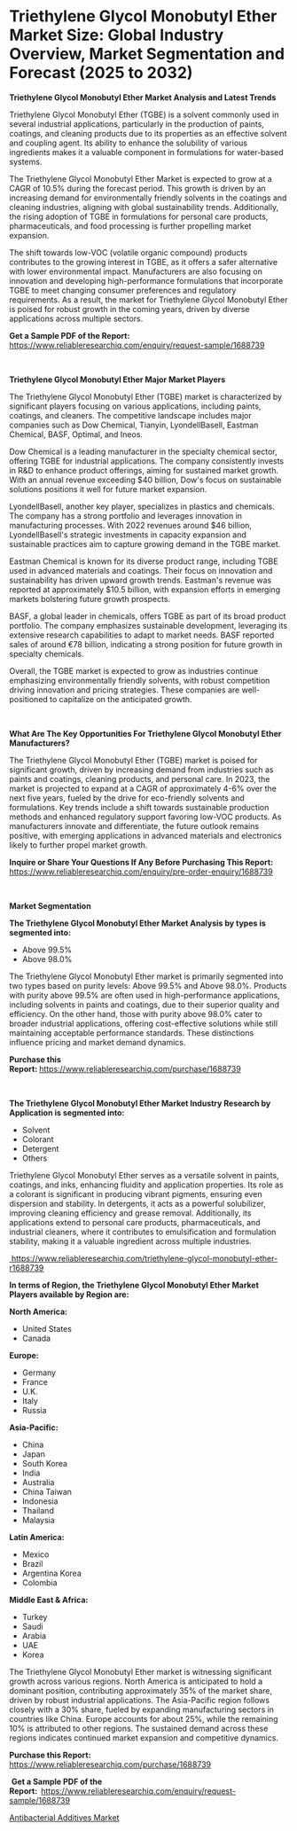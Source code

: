 <p><h1>Triethylene Glycol Monobutyl Ether Market Size: Global Industry Overview, Market Segmentation and Forecast (2025 to 2032)</h1></p><p><strong>Triethylene Glycol Monobutyl Ether Market Analysis and Latest Trends</strong></p>
<p><p>Triethylene Glycol Monobutyl Ether (TGBE) is a solvent commonly used in several industrial applications, particularly in the production of paints, coatings, and cleaning products due to its properties as an effective solvent and coupling agent. Its ability to enhance the solubility of various ingredients makes it a valuable component in formulations for water-based systems.</p><p>The Triethylene Glycol Monobutyl Ether Market is expected to grow at a CAGR of 10.5% during the forecast period. This growth is driven by an increasing demand for environmentally friendly solvents in the coatings and cleaning industries, aligning with global sustainability trends. Additionally, the rising adoption of TGBE in formulations for personal care products, pharmaceuticals, and food processing is further propelling market expansion. </p><p>The shift towards low-VOC (volatile organic compound) products contributes to the growing interest in TGBE, as it offers a safer alternative with lower environmental impact. Manufacturers are also focusing on innovation and developing high-performance formulations that incorporate TGBE to meet changing consumer preferences and regulatory requirements. As a result, the market for Triethylene Glycol Monobutyl Ether is poised for robust growth in the coming years, driven by diverse applications across multiple sectors.</p></p>
<p><strong>Get a Sample PDF of the Report:&nbsp;</strong> <a href="https://www.reliableresearchiq.com/enquiry/request-sample/1688739?utm_campaign=3299&utm_medium=2&utm_source=Github&utm_content=ia&utm_term=02042025&utm_id=triethylene-glycol-monobutyl-ether">https://www.reliableresearchiq.com/enquiry/request-sample/1688739</a></p>
<p>&nbsp;</p>
<p><strong>Triethylene Glycol Monobutyl Ether Major Market Players</strong></p>
<p><p>The Triethylene Glycol Monobutyl Ether (TGBE) market is characterized by significant players focusing on various applications, including paints, coatings, and cleaners. The competitive landscape includes major companies such as Dow Chemical, Tianyin, LyondellBasell, Eastman Chemical, BASF, Optimal, and Ineos.</p><p>Dow Chemical is a leading manufacturer in the specialty chemical sector, offering TGBE for industrial applications. The company consistently invests in R&D to enhance product offerings, aiming for sustained market growth. With an annual revenue exceeding $40 billion, Dow's focus on sustainable solutions positions it well for future market expansion.</p><p>LyondellBasell, another key player, specializes in plastics and chemicals. The company has a strong portfolio and leverages innovation in manufacturing processes. With 2022 revenues around $46 billion, LyondellBasell's strategic investments in capacity expansion and sustainable practices aim to capture growing demand in the TGBE market.</p><p>Eastman Chemical is known for its diverse product range, including TGBE used in advanced materials and coatings. Their focus on innovation and sustainability has driven upward growth trends. Eastman's revenue was reported at approximately $10.5 billion, with expansion efforts in emerging markets bolstering future growth prospects.</p><p>BASF, a global leader in chemicals, offers TGBE as part of its broad product portfolio. The company emphasizes sustainable development, leveraging its extensive research capabilities to adapt to market needs. BASF reported sales of around €78 billion, indicating a strong position for future growth in specialty chemicals.</p><p>Overall, the TGBE market is expected to grow as industries continue emphasizing environmentally friendly solvents, with robust competition driving innovation and pricing strategies. These companies are well-positioned to capitalize on the anticipated growth.</p></p>
<p>&nbsp;</p>
<p><strong>What Are The Key Opportunities For Triethylene Glycol Monobutyl Ether Manufacturers?</strong></p>
<p><p>The Triethylene Glycol Monobutyl Ether (TGBE) market is poised for significant growth, driven by increasing demand from industries such as paints and coatings, cleaning products, and personal care. In 2023, the market is projected to expand at a CAGR of approximately 4-6% over the next five years, fueled by the drive for eco-friendly solvents and formulations. Key trends include a shift towards sustainable production methods and enhanced regulatory support favoring low-VOC products. As manufacturers innovate and differentiate, the future outlook remains positive, with emerging applications in advanced materials and electronics likely to further propel market growth.</p></p>
<p><strong>Inquire or Share Your Questions If Any Before Purchasing This Report:</strong> <a href="https://www.reliableresearchiq.com/enquiry/pre-order-enquiry/1688739?utm_campaign=3299&utm_medium=2&utm_source=Github&utm_content=ia&utm_term=02042025&utm_id=triethylene-glycol-monobutyl-ether">https://www.reliableresearchiq.com/enquiry/pre-order-enquiry/1688739</a></p>
<p>&nbsp;</p>
<p><strong>Market Segmentation</strong></p>
<p><strong>The Triethylene Glycol Monobutyl Ether Market Analysis by types is segmented into:</strong></p>
<p><ul><li>Above 99.5%</li><li>Above 98.0%</li></ul></p>
<p><p>The Triethylene Glycol Monobutyl Ether market is primarily segmented into two types based on purity levels: Above 99.5% and Above 98.0%. Products with purity above 99.5% are often used in high-performance applications, including solvents in paints and coatings, due to their superior quality and efficiency. On the other hand, those with purity above 98.0% cater to broader industrial applications, offering cost-effective solutions while still maintaining acceptable performance standards. These distinctions influence pricing and market demand dynamics.</p></p>
<p><strong>Purchase this Report:&nbsp;</strong><a href="https://www.reliableresearchiq.com/purchase/1688739?utm_campaign=3299&utm_medium=2&utm_source=Github&utm_content=ia&utm_term=02042025&utm_id=triethylene-glycol-monobutyl-ether">https://www.reliableresearchiq.com/purchase/1688739</a></p>
<p>&nbsp;</p>
<p><strong>The Triethylene Glycol Monobutyl Ether Market Industry Research by Application is segmented into:</strong></p>
<p><ul><li>Solvent</li><li>Colorant</li><li>Detergent</li><li>Others</li></ul></p>
<p><p>Triethylene Glycol Monobutyl Ether serves as a versatile solvent in paints, coatings, and inks, enhancing fluidity and application properties. Its role as a colorant is significant in producing vibrant pigments, ensuring even dispersion and stability. In detergents, it acts as a powerful solubilizer, improving cleaning efficiency and grease removal. Additionally, its applications extend to personal care products, pharmaceuticals, and industrial cleaners, where it contributes to emulsification and formulation stability, making it a valuable ingredient across multiple industries.</p></p>
<p><a href="https://www.reliableresearchiq.com/triethylene-glycol-monobutyl-ether-r1688739?utm_campaign=3299&utm_medium=2&utm_source=Github&utm_content=ia&utm_term=02042025&utm_id=triethylene-glycol-monobutyl-ether">&nbsp;https://www.reliableresearchiq.com/triethylene-glycol-monobutyl-ether-r1688739</a></p>
<p><strong>In terms of Region, the Triethylene Glycol Monobutyl Ether Market Players available by Region are:</strong></p>
<p>
    <p> <strong> North America: </strong>
        <ul>
            <li>United States</li>
            <li>Canada</li>
        </ul>
        </p> 
    <p> <strong> Europe: </strong>
        <ul>
            <li>Germany</li>
            <li>France</li>
            <li>U.K.</li>
            <li>Italy</li>
            <li>Russia</li>
        </ul>
        </p> 
    <p> <strong> Asia-Pacific: </strong>
        <ul>
            <li>China</li>
            <li>Japan</li>
            <li>South Korea</li>
            <li>India</li>
            <li>Australia</li>
            <li>China Taiwan</li>
            <li>Indonesia</li>
            <li>Thailand</li>
            <li>Malaysia</li>
        </ul>
        </p> 
    <p> <strong> Latin America: </strong>
        <ul>
            <li>Mexico</li>
            <li>Brazil</li>
            <li>Argentina Korea</li>
            <li>Colombia</li>
        </ul>
        </p> 
    <p> <strong> Middle East & Africa: </strong>
        <ul>
            <li>Turkey</li>
            <li>Saudi</li>
            <li>Arabia</li>
            <li>UAE</li>
            <li>Korea</li>
        </ul>
    </p>
    </p>
<p><p>The Triethylene Glycol Monobutyl Ether market is witnessing significant growth across various regions. North America is anticipated to hold a dominant position, contributing approximately 35% of the market share, driven by robust industrial applications. The Asia-Pacific region follows closely with a 30% share, fueled by expanding manufacturing sectors in countries like China. Europe accounts for about 25%, while the remaining 10% is attributed to other regions. The sustained demand across these regions indicates continued market expansion and competitive dynamics.</p></p>
<p><strong>Purchase this Report: </strong><a href="https://www.reliableresearchiq.com/purchase/1688739?utm_campaign=3299&utm_medium=2&utm_source=Github&utm_content=ia&utm_term=02042025&utm_id=triethylene-glycol-monobutyl-ether">https://www.reliableresearchiq.com/purchase/1688739</a></p>
<p>&nbsp;<strong>Get a Sample PDF of the Report:&nbsp;&nbsp;</strong><a href="https://www.reliableresearchiq.com/enquiry/request-sample/1688739?utm_campaign=3299&utm_medium=2&utm_source=Github&utm_content=ia&utm_term=02042025&utm_id=triethylene-glycol-monobutyl-ether">https://www.reliableresearchiq.com/enquiry/request-sample/1688739</a></p>
<p><strong></strong></p>
<p><p><a href="https://github.com/sirayedantte/Market-Research-Report-List-1/blob/main/antibacterial-additives-market.md?utm_campaign=3299&utm_medium=2&utm_source=Github&utm_content=ia&utm_term=02042025&utm_id=triethylene-glycol-monobutyl-ether">Antibacterial Additives Market</a></p></p>